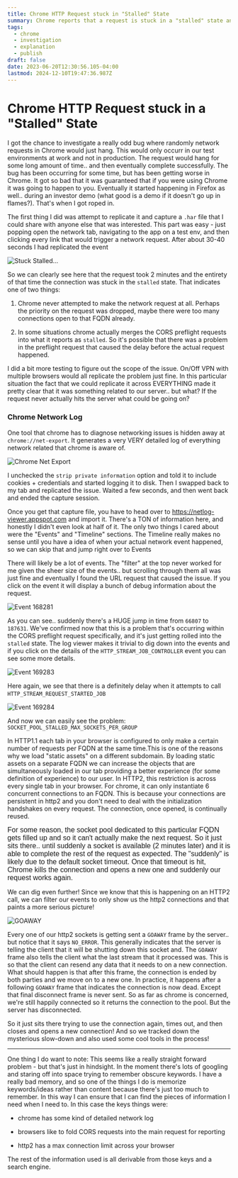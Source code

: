 ```yaml
---
title: Chrome HTTP Request stuck in "Stalled" State
summary: Chrome reports that a request is stuck in a "stalled" state and I try and figure out why
tags:
  - chrome
  - investigation
  - explanation
  - publish
draft: false
date: 2023-06-20T12:30:56.105-04:00
lastmod: 2024-12-10T19:47:36.987Z
---
```

# Chrome HTTP Request stuck in a "Stalled" State

I got the chance to investigate a really odd bug where randomly network requests in Chrome would just hang. This would only occurr in our test environments at work and not in production. The request would hang for some long amount of time.. and then eventually complete successfully. The bug has been occurring for some time, but has been getting worse in Chrome. It got so bad that it was guaranteed that if you were using Chrome it was going to happen to you. Eventually it started happening in Firefox as well.. during an investor demo (what good is a demo if it doesn't go up in flames?). That's when I got roped in.

The first thing I did was attempt to replicate it and capture a `.har` file that I could share with anyone else that was interested. This part was easy - just popping open the network tab, navigating to the app on a test env, and then clicking every link that would trigger a network request. After about 30-40 seconds I had replicated the event

![Stuck Stalled...](/img/http2/wait-queue.png)

So we can clearly see here that the request took 2 minutes and the entirety of that time the connection was stuck in the `stalled` state. That indicates one of two things:

1. Chrome never attempted to make the network request at all. Perhaps the priority on the request was dropped, maybe there were too many connections open to that FQDN already. 

2. In some situations chrome actually merges the CORS preflight requests into what it reports as `stalled`. So it's possible that there was a problem in the preflight request that caused the delay before the actual request happened.

I did a bit more testing to figure out the scope of the issue. On/Off VPN with multiple browsers would all replicate the problem just fine. In this particular situation the fact that we could replicate it across EVERYTHING made it pretty clear that it was something related to our server.. but what? If the request never actually hits the server what could be going on?

### Chrome Network Log

One tool that chrome has to diagnose networking issues is hidden away at `chrome://net-export`. It generates a very VERY detailed log of everything network related that chrome is aware of. 

![Chrome Net Export](/img/http2/net-export.png)

I unchecked the `strip private information` option and told it to include cookies + credentials and started logging it to disk. Then I swapped back to my tab and replicated the issue. Waited a few seconds, and then went back and ended the capture session.

Once you get that capture file, you have to head over to https://netlog-viewer.appspot.com and import it. There's a TON of information here, and honestly I didn't even look at half of it. The only two things I cared about were the "Events" and "Timeline" sections. The Timeline really makes no sense until you have a idea of when your actual network event happened, so we can skip that and jump right over to Events

There will likely be a lot of events. The "filter" at the top never worked for me given the sheer size of the events.. but scrolling through them all was just fine and eventually I found the URL request that caused the issue. If you click on the event it will display a bunch of debug information about the request. 

![Event 168281](/img/http2/event-169281.png)

As you can see.. suddenly there's a HUGE jump in time from `66807` to `187631`. We've confirmed now that this is a problem that's occurring within the CORS preflight request specifically, and it's just getting rolled into the `stalled` state. The log viewer makes it trivial to dig down into the events and if you click on the details of the `HTTP_STREAM_JOB_CONTROLLER` event you can see some more details. 

![Event 169283](/img/http2/event-169284.png)

Here again, we see that there is a definitely delay when it attempts to call `HTTP_STREAM_REQUEST_STARTED_JOB` 

![Event 169284](/img/http2/event-169284.png)

And now we can easily see the problem: `SOCKET_POOL_STALLED_MAX_SOCKETS_PER_GROUP`

In HTTP1.1 each tab in your browser is configured to only make a certain number of requests per FQDN at the same time.This is one of the reasons why we load "static assets" on a different subdomain. By loading static assets on a separate FQDN we can increase the objects that are simultaneously loaded in our tab providing a better experience (for some definition of experience) to our user. In HTTP2, this restriction is across every single tab in your browser. For chrome, it can only instantiate 6 concurrent connections to an FQDN. This is because your connections are persistent in http2 and you don't need to deal with the initialization handshakes on every request. The connection, once opened, is continually reused. 

<span style="font-family: sans-serif; font-size: 16px; font-style: normal; font-variant-caps: normal;">For some reason, the socket pool dedicated to this particular FQDN gets filled up and so it can't actually make the next request. So it just sits there.. until suddenly a socket is available (2 minutes later) and it is able to complete the rest of the request as expected. The "suddenly" is likely due to the default socket timeout. Once that timeout is hit, Chrome kills the connection and opens a new one and suddenly our request works again.</span><br>

We can dig even further! Since we know that this is happening on an HTTP2 call, we can filter our events to only show us the http2 connections and that paints a more serious picture! 

![GOAWAY](/img/http2/goaway.png)

Every one of our http2 sockets is getting sent a `GOAWAY` frame by the server.. but notice that it says `NO_ERROR`. This generally indicates that the server is telling the client that it will be shutting down this socket and. The `GOAWAY` frame also tells the client what the last stream that it processed was. This is so that the client can resend any data that it needs to on a new connection. What should happen is that after this frame, the connection is ended by both parties and we move on to a new one. In practice, it happens after a following `GOAWAY` frame that indicates the connection is now dead. Except that final disconnect frame is never sent. So as far as chrome is concerned, we're still happily connected so it returns the connection to the pool. But the server has disconnected.

So it just sits there trying to use the connection again, times out, and then closes and opens a new connection! And so we tracked down the mysterious slow-down and also used some cool tools in the process! 

***

One thing I do want to note: This seems like a really straight forward problem - but that's just in hindsight. In the moment there's lots of googling and staring off into space trying to remember obscure keywords. I have a really bad memory, and so one of the things I do is memorize keywords/ideas rather than content because there's just too much to remember. In this way I can ensure that I can find the pieces of information I need when I need to. In this case the keys things were:  

* chrome has some kind of detailed network log

* browsers like to fold CORS requests into the main request for reporting

* http2 has a max connection limit across your browser

The rest of the information used is all derivable from those keys and a search engine.
